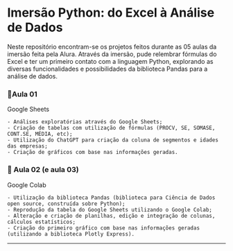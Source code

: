 # Imersão Python: do Excel à Análise de Dados

Neste repositório encontram-se os projetos feitos durante as 05 aulas da imersão feita pela Alura.
Através da imersão, pude relembrar fórmulas do Excel e ter um primeiro contato com a linguagem Python, explorando as diversas funcionalidades e possibilidades da biblioteca Pandas para a análise de dados.


### 📌Aula 01

Google Sheets

```
- Análises exploratórias através do Google Sheets;
- Criação de tabelas com utilização de fórmulas (PROCV, SE, SOMASE, CONT.SE, MÉDIA, etc);
- Utilização do ChatGPT para criação da coluna de segmentos e idades das empresas;
- Criação de gráficos com base nas informações geradas.
```

### 📌 Aula 02 (e aula 03)

Google Colab

```
- Utilização da biblioteca Pandas (biblioteca para Ciência de Dados open source, construída sobre Python);
- Reprodução da tabela do Google Sheets utilizando o Google Colab;
- Alteração e criação de planilhas, edição e integração de colunas, cálculos estatísticos;
- Criação do primeiro gráfico com base nas informações geradas (utilizando a biblioteca Plotly Express).
```

---
